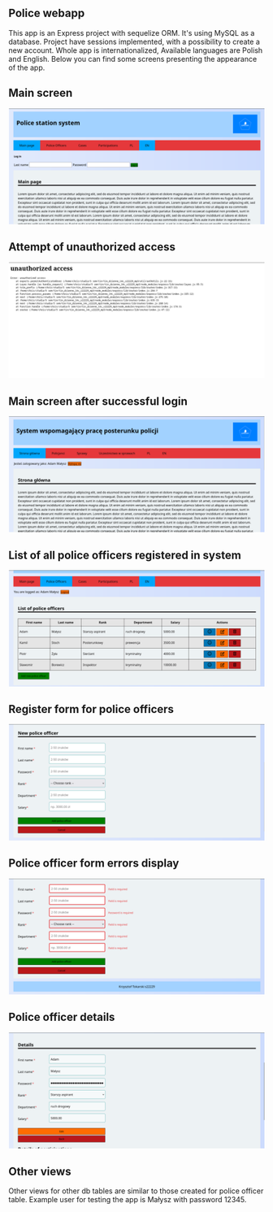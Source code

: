 ## Police webapp
This app is an Express project with sequelize ORM.
It's using MySQL as a database. Project have sessions implemented,
with a possibility to create a new account. Whole app is internationalized,
Available languages are Polish and English. Below you can find some screens presenting the appearance
of the app.

## Main screen

![main page](screens/main_page.png)

## Attempt of unauthorized access

![unauthorized_access](screens/unauthorized_access.png)

## Main screen after successful login 

![logged user](screens/mian_screen_login.png)

## List of all police officers registered in system

![police officers list](screens/police_officers_list.png)

## Register form for police officers

![register form](screens/regiser_form.png)

## Police officer form errors display

![register errors](screens/register_errors.png)

## Police officer details

![police officer details](screens/police_officer_details.png)

## Other views

Other views for other db tables are similar to those created for police officer table.
Example user for testing the app is Małysz with password 12345. 


